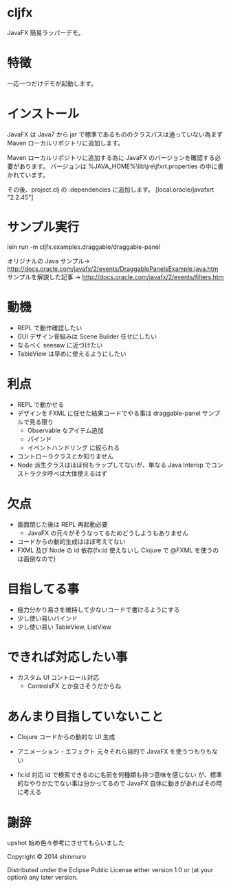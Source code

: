 # cljfx
JavaFX 簡易ラッパーデモ。

# 特徴
一応一つだけデモが起動します。

# インストール
JavaFX は Java7 から jar で標準であるもののクラスパスは通っていない為まず Maven ローカルリポジトリに追加します。

Maven ローカルリポジトリに追加する為に JavaFX のバージョンを確認する必要があります。
バージョンは %JAVA_HOME%\lib\jre\jfxrt.properties の中に書かれています。

その後、project.clj の :dependencies に追加します。
[local.oracle/javafxrt "2.2.45"]

# サンプル実行
lein run -m cljfx.examples.draggable/draggable-panel

オリジナルの Java サンプル→ http://docs.oracle.com/javafx/2/events/DraggablePanelsExample.java.htm
サンプルを解説した記事    → http://docs.oracle.com/javafx/2/events/filters.htm

# 動機
- REPL で動作確認したい
- GUI デザイン骨組みは Scene Builder 任せにしたい
- なるべく seesaw に近づけたい
- TableView は早めに使えるようにしたい

# 利点
- REPL で動かせる
- デザインを FXML に任せた結果コードでやる事は draggable-panel サンプルで見る限り
  - Observable なアイテム追加
  - バインド
  - イベントハンドリング
  に絞られる
- コントローラクラスとか知りません
- Node 派生クラスはほぼ何もラップしてないが、単なる Java Interop でコンストラクタ呼べば大体使えるはず

# 欠点
- 画面閉じた後は REPL 再起動必要
  - JavaFX の元々がそうなってるためどうしようもありません
- コードからの動的生成はほぼ考えてない
- FXML 及び Node の id 依存(fx:id 使えないし Clojure で @FXML を使うのは面倒なので)

# 目指してる事
- 極力分かり易さを維持して少ないコードで書けるようにする
- 少し使い易いバインド
- 少し使い易い TableView, ListView

# できれば対応したい事
- カスタム UI コントロール対応
  - ControlsFX とか良さそうだからね

# あんまり目指していないこと
- Clojure コードからの動的な UI 生成
- アニメーション・エフェクト
元々それら目的で JavaFX を使うつもりもない

- fx:id 対応
id で検索できるのに名前を何種類も持つ意味を感じない
が、標準的なやりかたでない事は分かってるので JavaFX 自体に動きがあればその時に考える

# 謝辞
upshot 始め色々参考にさせてもらいました

Copyright © 2014 shinmuro

Distributed under the Eclipse Public License either version 1.0 or (at your option) any later version.
